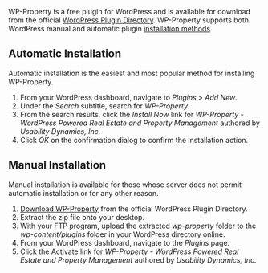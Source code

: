 WP-Property is a free plugin for WordPress and is available for download from the official [WordPress Plugin Directory](http://wordpress.org/plugins/wp-property/). WP-Property supports both WordPress manual and automatic plugin [installation methods](https://codex.wordpress.org/Managing_Plugins#Installing_Plugins).

## Automatic Installation

Automatic installation is the easiest and most popular method for installing WP-Property.

1.  From your WordPress dashboard, navigate to _Plugins_ > _Add New_.
2.  Under the _Search_ subtitle, search for _WP-Property_.
3.  From the search results, click the _Install Now_ link for _WP-Property - WordPress Powered Real Estate and Property Management_ authored by _Usability Dynamics, Inc._
4.  Click _OK_ on the confirmation dialog to confirm the installation action.

## Manual Installation

Manual installation is available for those whose server does not permit automatic installation or for any other reason.

1.  [Download WP-Property](http://wordpress.org/plugins/wp-property/) from the official WordPress Plugin Directory.
2.  Extract the zip file onto your desktop.
3.  With your FTP program, upload the extracted _wp-property_ folder to the _wp-content/plugins_ folder in your WordPress directory online.
4.  From your WordPress dashboard, navigate to the _Plugins_ page.
5.  Click the Activate link for _WP-Property - WordPress Powered Real Estate and Property Management_ authored by _Usability Dynamics, Inc._
